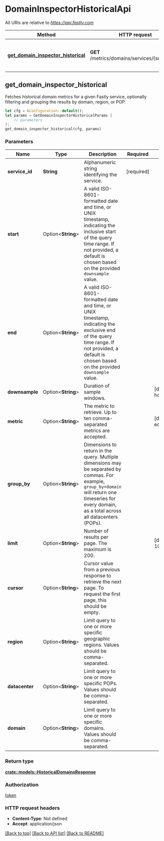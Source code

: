 # DomainInspectorHistoricalApi

All URIs are relative to *https://api.fastly.com*

Method | HTTP request | Description
------------- | ------------- | -------------
[**get_domain_inspector_historical**](DomainInspectorHistoricalApi.md#get_domain_inspector_historical) | **GET** /metrics/domains/services/{service_id} | Get historical domain data for a service



## get_domain_inspector_historical

Fetches historical domain metrics for a given Fastly service, optionally filtering and grouping the results by domain, region, or POP. 

```rust
let cfg = &Configuration::default();
let params = GetDomainInspectorHistoricalParams {
    // parameters
};
get_domain_inspector_historical(cfg, params)
```

### Parameters


Name | Type | Description  | Required | Notes
------------- | ------------- | ------------- | ------------- | -------------
**service_id** | **String** | Alphanumeric string identifying the service. | [required] |
**start** | Option\<**String**> | A valid ISO-8601-formatted date and time, or UNIX timestamp, indicating the inclusive start of the query time range. If not provided, a default is chosen based on the provided `downsample` value. |  |
**end** | Option\<**String**> | A valid ISO-8601-formatted date and time, or UNIX timestamp, indicating the exclusive end of the query time range. If not provided, a default is chosen based on the provided `downsample` value. |  |
**downsample** | Option\<**String**> | Duration of sample windows. |  |[default to hour]
**metric** | Option\<**String**> | The metric to retrieve. Up to ten comma-separated metrics are accepted. |  |[default to edge_requests]
**group_by** | Option\<**String**> | Dimensions to return in the query. Multiple dimensions may be separated by commas. For example, `group_by=domain` will return one timeseries for every domain, as a total across all datacenters (POPs).  |  |
**limit** | Option\<**String**> | Number of results per page. The maximum is 200. |  |[default to 100]
**cursor** | Option\<**String**> | Cursor value from a previous response to retrieve the next page. To request the first page, this should be empty. |  |
**region** | Option\<**String**> | Limit query to one or more specific geographic regions. Values should be comma-separated.  |  |
**datacenter** | Option\<**String**> | Limit query to one or more specific POPs. Values should be comma-separated. |  |
**domain** | Option\<**String**> | Limit query to one or more specific domains. Values should be comma-separated. |  |

### Return type

[**crate::models::HistoricalDomainsResponse**](HistoricalDomainsResponse.md)

### Authorization

[token](../README.md#token)

### HTTP request headers

- **Content-Type**: Not defined
- **Accept**: application/json

[[Back to top]](#) [[Back to API list]](../README.md#documentation-for-api-endpoints) [[Back to README]](../README.md)


